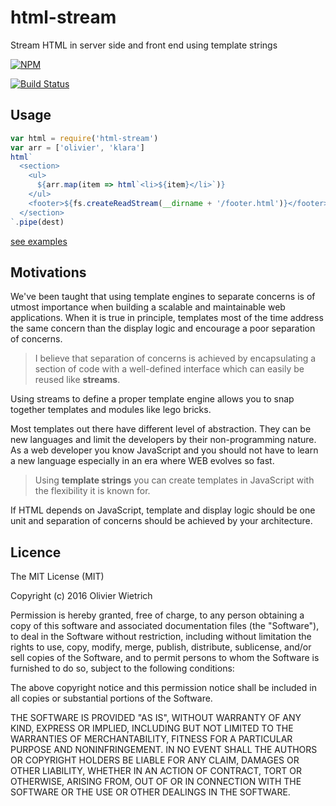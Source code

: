 # html-stream

Stream HTML in server side and front end using template strings

[![NPM](https://nodei.co/npm/html-stream.png)](https://nodei.co/npm/html-stream/)

[![Build Status](https://travis-ci.org/bredele/html-stream.svg?branch=master)](https://travis-ci.org/bredele/html-stream)
## Usage

```js
var html = require('html-stream')
var arr = ['olivier', 'klara']
html`
  <section>
    <ul>
      ${arr.map(item => html`<li>${item}</li>`)}
    </ul>
    <footer>${fs.createReadStream(__dirname + '/footer.html')}</footer>
  </section>
`.pipe(dest)
```
[see examples](https://github.com/bredele/html-stream/tree/master/example)

## Motivations

We've been taught that using template engines to separate concerns is of utmost importance when building a scalable and maintainable web applications. When it is true in principle, templates most of the time address the same concern than the display logic and encourage a poor separation of concerns.

  > I believe that separation of concerns is achieved by encapsulating a section of code with a well-defined interface which can easily be reused like **streams**.

Using streams to define a proper template engine allows you to snap together templates and modules like lego bricks.

Most templates out there have different level of abstraction. They can be new languages and limit the developers by their non-programming nature. As a web developer you know JavaScript and you should not have to learn a new language especially in an era where WEB evolves so fast.

  > Using **template strings** you can create templates in JavaScript with the flexibility it is known for.

If HTML depends on JavaScript, template and display logic should be one unit and separation of concerns should be achieved by your architecture.


## Licence

The MIT License (MIT)

Copyright (c) 2016 Olivier Wietrich

Permission is hereby granted, free of charge, to any person obtaining a copy
of this software and associated documentation files (the "Software"), to deal
in the Software without restriction, including without limitation the rights
to use, copy, modify, merge, publish, distribute, sublicense, and/or sell
copies of the Software, and to permit persons to whom the Software is
furnished to do so, subject to the following conditions:

The above copyright notice and this permission notice shall be included in all
copies or substantial portions of the Software.

THE SOFTWARE IS PROVIDED "AS IS", WITHOUT WARRANTY OF ANY KIND, EXPRESS OR
IMPLIED, INCLUDING BUT NOT LIMITED TO THE WARRANTIES OF MERCHANTABILITY,
FITNESS FOR A PARTICULAR PURPOSE AND NONINFRINGEMENT. IN NO EVENT SHALL THE
AUTHORS OR COPYRIGHT HOLDERS BE LIABLE FOR ANY CLAIM, DAMAGES OR OTHER
LIABILITY, WHETHER IN AN ACTION OF CONTRACT, TORT OR OTHERWISE, ARISING FROM,
OUT OF OR IN CONNECTION WITH THE SOFTWARE OR THE USE OR OTHER DEALINGS IN THE
SOFTWARE.
